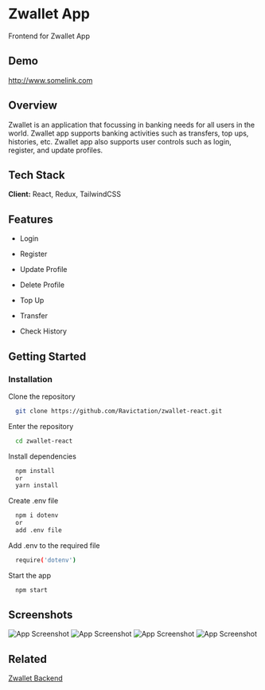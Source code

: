 
# Zwallet App

Frontend for Zwallet App



## Demo

http://www.somelink.com


## Overview

Zwallet is an application that focussing in banking needs for all users
in the world. Zwallet app supports banking activities such as transfers, top ups, histories, etc. Zwallet app also supports user controls such as login, register, and update profiles.


## Tech Stack

**Client:** React, Redux, TailwindCSS




## Features

- Login

- Register

- Update Profile

- Delete Profile

- Top Up

- Transfer

- Check History



## Getting Started

### Installation

Clone the repository

```bash
  git clone https://github.com/Ravictation/zwallet-react.git
```

Enter the repository

```bash
  cd zwallet-react
```

Install dependencies

```bash
  npm install
  or
  yarn install
```

Create .env file

```bash
  npm i dotenv
  or
  add .env file
```

Add .env to the required file

```bash
  require('dotenv')
```

Start the app

```bash
  npm start
```
    
## Screenshots

![App Screenshot](https://res.cloudinary.com/dsfrrcvrs/image/upload/v1690138146/nyfckqk7dbzya0d6ezap.png)
![App Screenshot](https://res.cloudinary.com/dsfrrcvrs/image/upload/v1690138146/zg6zlzojlx5kmnoxwdjy.png)
![App Screenshot](https://res.cloudinary.com/dsfrrcvrs/image/upload/v1690138146/an7vfzryvnuncivhc2po.png)
![App Screenshot](https://res.cloudinary.com/dsfrrcvrs/image/upload/v1690138146/bbh5sd5cutoir8dlogyv.png)


## Related


[Zwallet Backend](https://github.com/ninja1cak/zwallet-be/tree/master)

